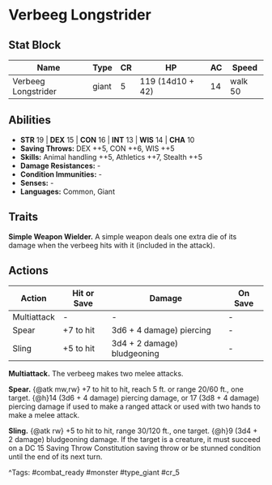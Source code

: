 # Verbeeg Longstrider

## Stat Block

| Name | Type | CR | HP | AC | Speed |
|------|------|----|----|----|-------|
| Verbeeg Longstrider | giant | 5 | 119 (14d10 + 42) | 14 | walk 50 |

## Abilities

- **STR** 19 | **DEX** 15 | **CON** 16 | **INT** 13 | **WIS** 14 | **CHA** 10
- **Saving Throws:** DEX ++5, CON ++6, WIS ++5  
- **Skills:** Animal handling ++5, Athletics ++7, Stealth ++5  
- **Damage Resistances:** -  
- **Condition Immunities:** -  
- **Senses:** -  
- **Languages:** Common, Giant

## Traits

**Simple Weapon Wielder.** A simple weapon deals one extra die of its damage when the verbeeg hits with it (included in the attack).


## Actions

| Action | Hit or Save | Damage | On Save |
|--------|--------------|--------|----------|
| Multiattack | - | - | - |
| Spear | +7 to hit | 3d6 + 4 damage) piercing | - |
| Sling | +5 to hit | 3d4 + 2 damage) bludgeoning | - |

**Multiattack.** The verbeeg makes two melee attacks.

**Spear.** {@atk mw,rw} +7 to hit to hit, reach 5 ft. or range 20/60 ft., one target. {@h}14 (3d6 + 4 damage) piercing damage, or 17 (3d8 + 4 damage) piercing damage if used to make a ranged attack or used with two hands to make a melee attack.

**Sling.** {@atk rw} +5 to hit to hit, range 30/120 ft., one target. {@h}9 (3d4 + 2 damage) bludgeoning damage. If the target is a creature, it must succeed on a DC 15 Saving Throw Constitution saving throw or be stunned condition until the end of its next turn.


^Tags: #combat_ready #monster #type_giant #cr_5
